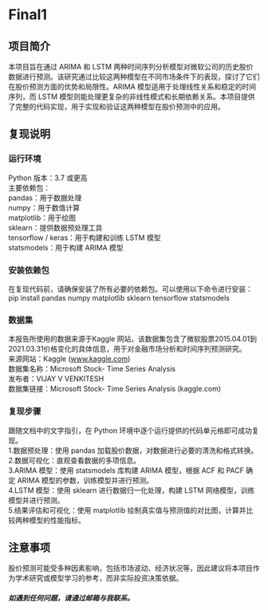 # Final1
## 项目简介
本项目旨在通过 ARIMA 和 LSTM 两种时间序列分析模型对微软公司的历史股价数据进行预测。该研究通过比较这两种模型在不同市场条件下的表现，探讨了它们在股价预测方面的优势和局限性。ARIMA 模型适用于处理线性关系和稳定的时间序列，而 LSTM 模型则能处理更复杂的非线性模式和长期依赖关系。本项目提供了完整的代码实现，用于实现和验证这两种模型在股价预测中的应用。
## 复现说明
### 运行环境
Python 版本：3.7 或更高    
主要依赖包：     
pandas：用于数据处理     
numpy：用于数值计算     
matplotlib：用于绘图     
sklearn：提供数据预处理工具     
tensorflow / keras：用于构建和训练 LSTM 模型     
statsmodels：用于构建 ARIMA 模型     
### 安装依赖包
在复现代码前，请确保安装了所有必要的依赖包。可以使用以下命令进行安装：pip install pandas numpy matplotlib sklearn tensorflow statsmodels
### 数据集
本报告所使用的数据来源于Kaggle 网站，该数据集包含了微软股票2015.04.01到2021.03.31价格变化的具体信息，用于对金融市场分析和时间序列预测研究。     
来源网站：Kaggle (www.kaggle.com)     
数据集名称：Microsoft Stock- Time Series Analysis     
发布者：VIJAY V VENKITESH     
数据集链接：Microsoft Stock- Time Series Analysis (kaggle.com)     
### 复现步骤
跟随文档中的文字指引，在 Python 环境中逐个运行提供的代码单元格即可成功复现。     
1.数据预处理：使用 pandas 加载股价数据，对数据进行必要的清洗和格式转换。     
2.数据可视化：直观查看数据的多项信息。     
3.ARIMA 模型：使用 statsmodels 库构建 ARIMA 模型，根据 ACF 和 PACF 确定 ARIMA 模型的参数，训练模型并进行预测。     
4.LSTM 模型：使用 sklearn 进行数据归一化处理，构建 LSTM 网络模型，训练模型并进行预测。     
5.结果评估和可视化：使用 matplotlib 绘制真实值与预测值的对比图，计算并比较两种模型的性能指标。     
## 注意事项
股价预测可能受多种因素影响，包括市场波动、经济状况等，因此建议将本项目作为学术研究或模型学习的参考，而非实际投资决策依据。
##### 如遇到任何问题，请通过邮箱与我联系。
